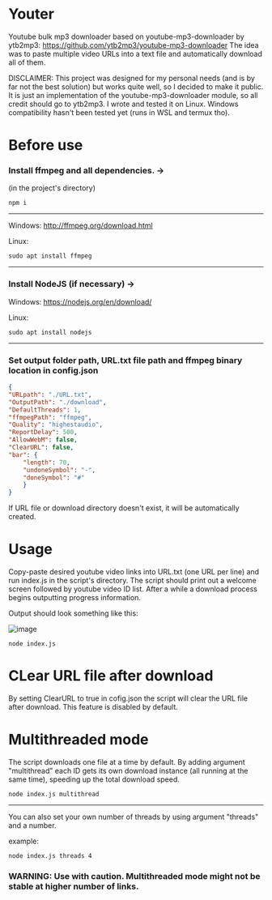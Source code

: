 # Youter
Youtube bulk mp3 downloader based on youtube-mp3-downloader by ytb2mp3: https://github.com/ytb2mp3/youtube-mp3-downloader
The idea was to paste multiple video URLs into a text file and automatically download all of them.

DISCLAIMER: This project was designed for my personal needs (and is by far not the best solution) but works quite well, so I decided to make it public. It is just an implementation of the youtube-mp3-downloader module, so all credit should go to ytb2mp3. I wrote and tested it on Linux. Windows compatibility hasn't been tested yet (runs in WSL and termux tho).

# Before use
### Install ffmpeg and all dependencies. ->
(in the project's directory)
    
    npm i

___
Windows: http://ffmpeg.org/download.html

Linux:

    sudo apt install ffmpeg

___
### Install NodeJS (if necessary) ->

Windows: https://nodejs.org/en/download/

Linux:

    sudo apt install nodejs
___

### Set output folder path, URL.txt file path and ffmpeg binary location in config.json
```json
{
"URLpath": "./URL.txt",
"OutputPath": "./download",
"DefaultThreads": 1,
"ffmpegPath": "ffmpeg",
"Quality": "highestaudio",
"ReportDelay": 500,
"AllowWebM": false,
"ClearURL": false,
"bar": {
    "length": 70,
    "undoneSymbol": "-",
    "doneSymbol": "#"
    }
}
```

If URL file or download directory doesn't exist, it will be automatically created.

# Usage
Copy-paste desired youtube video links into URL.txt (one URL per line) and run index.js in the script's directory. The script should print out a welcome screen followed by youtube video ID list. After a while a download process begins outputting progress information. 

Output should look something like this:

![image](https://user-images.githubusercontent.com/98588523/178123095-8e75761d-20c8-4b16-80e4-ca6cc24701c3.png)


    node index.js

# CLear URL file after download
By setting ClearURL to true in cofig.json the script will clear the URL file after download. This feature is disabled by default.


# Multithreaded mode
The script downloads one file at a time by default. By adding argument "multithread" each ID gets its own download instance (all running at the same time), speeding up the total download speed.

    node index.js multithread

___
You can also set your own number of threads by using argument "threads" and a number.

example:

    node index.js threads 4


### WARNING: Use with caution. Multithreaded mode might not be stable at higher number of links.
